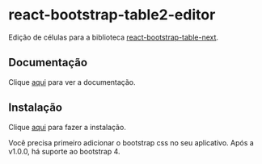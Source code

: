 # react-bootstrap-table2-editor

Edição de células para a biblioteca [react-bootstrap-table-next](react-bootstrap-table-next.md).

## Documentação

Clique [aqui](https://github.com/react-bootstrap-table/react-bootstrap-table2) para ver a documentação.

## Instalação

Clique [aqui](https://www.npmjs.com/package/react-bootstrap-table2-editor) para fazer a instalação.

Você precisa primeiro adicionar o bootstrap css no seu aplicativo. Após a v1.0.0, há suporte ao bootstrap 4.